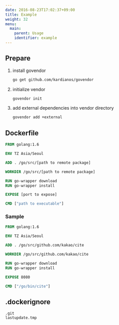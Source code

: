 ```yaml
---
date: 2016-08-23T17:02:37+09:00
title: Example
weight: 32
menu:
  main:
    parent: Usage
    identifier: example
---
```


## Prepare

1. install govendor

    ```bash
    go get github.com/kardianos/govendor
    ```

1. initialize vendor

    ```bash
    govendor init
    ```

1. add external dependencies into vendor directory
    ```bash
    govendor add +external
    ```



## Dockerfile

```dockerfile
FROM golang:1.6

ENV TZ Asia/Seoul

ADD . /go/src/[path to remote package]

WORKDIR /go/src/[path to remote package]

RUN go-wrapper download
RUN go-wrapper install

EXPOSE [port to expose]

CMD ["path to executable"]
```

### Sample
```dockerfile
FROM golang:1.6

ENV TZ Asia/Seoul

ADD . /go/src/github.com/kakao/cite

WORKDIR /go/src/github.com/kakao/cite

RUN go-wrapper download
RUN go-wrapper install

EXPOSE 8080

CMD ["/go/bin/cite"]
```


## .dockerignore

```
.git
lastupdate.tmp
```
